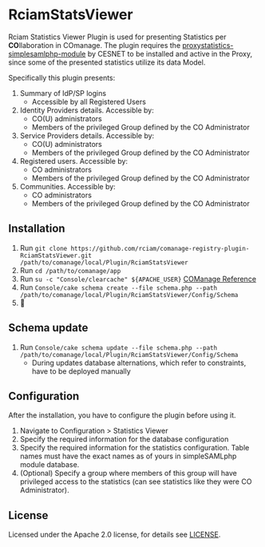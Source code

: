 # RciamStatsViewer

Rciam Statistics Viewer Plugin is used for presenting Statistics per **CO**llaboration in COmanage.
The plugin requires the [proxystatistics-simplesamlphp-module](https://github.com/CESNET/proxystatistics-simplesamlphp-module) by CESNET to be installed and active in the Proxy, since some of the presented statistics utilize its data Model.

Specifically this plugin presents:
1. Summary of IdP/SP logins
   - Accessible by all Registered Users
2. Identity Providers details. Accessible by:
   - CO(U) administrators
   - Members of the privileged Group defined by the CO Administrator
3. Service Providers details. Accessible by:
   - CO(U) administrators
   - Members of the privileged Group defined by the CO Administrator
4. Registered users. Accessible by:
   - CO administrators
   - Members of the privileged Group defined by the CO Administrator
5. Communities. Accessible by:
   - CO administrators
   - Members of the privileged Group defined by the CO Administrator

## Installation

1. Run `git clone https://github.com/rciam/comanage-registry-plugin-RciamStatsViewer.git /path/to/comanage/local/Plugin/RciamStatsViewer`
2. Run `cd /path/to/comanage/app`
3. Run `su -c "Console/clearcache" ${APACHE_USER}` [COManage Reference](https://spaces.at.internet2.edu/display/COmanage/Installing+and+Enabling+Registry+Plugins)
4. Run `Console/cake schema create --file schema.php --path /path/to/comanage/local/Plugin/RciamStatsViewer/Config/Schema`
5. 🍺

## Schema update

1. Run `Console/cake schema update --file schema.php --path /path/to/comanage/local/Plugin/RciamStatsViewer/Config/Schema`
   - During updates database alternations, which refer to constraints, have to be deployed manually

## Configuration

After the installation, you have to configure the plugin before using it. 
1. Navigate to Configuration > Statistics Viewer
2. Specify the required information for the database configuration
3. Specify the required information for the statistics configuration. Table names must have the exact names as of yours in simpleSAMLphp module database.
4. (Optional) Specify a group where members of this group will have privileged access to the statistics (can see statistics like they were CO Administrator). 

## License

Licensed under the Apache 2.0 license, for details see [LICENSE](https://github.com/rciam/comanage-registry-plugin-RciamStatsViewer/blob/master/LICENSE).
